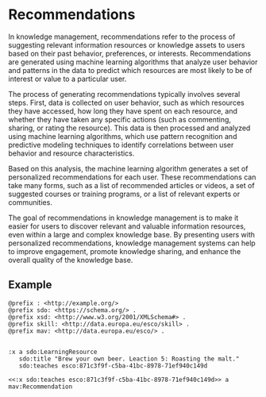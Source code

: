 # Recommendations

In knowledge management, recommendations refer to the process of suggesting relevant information resources or knowledge assets to users based on their past behavior, preferences, or interests. Recommendations are generated using machine learning algorithms that analyze user behavior and patterns in the data to predict which resources are most likely to be of interest or value to a particular user.

The process of generating recommendations typically involves several steps. First, data is collected on user behavior, such as which resources they have accessed, how long they have spent on each resource, and whether they have taken any specific actions (such as commenting, sharing, or rating the resource). This data is then processed and analyzed using machine learning algorithms, which use pattern recognition and predictive modeling techniques to identify correlations between user behavior and resource characteristics.

Based on this analysis, the machine learning algorithm generates a set of personalized recommendations for each user. These recommendations can take many forms, such as a list of recommended articles or videos, a set of suggested courses or training programs, or a list of relevant experts or communities.

The goal of recommendations in knowledge management is to make it easier for users to discover relevant and valuable information resources, even within a large and complex knowledge base. By presenting users with personalized recommendations, knowledge management systems can help to improve engagement, promote knowledge sharing, and enhance the overall quality of the knowledge base.


## Example

````ttl
@prefix : <http://example.org/>
@prefix sdo: <https://schema.org/> .
@prefix xsd: <http://www.w3.org/2001/XMLSchema#> .
@prefix skill: <http://data.europa.eu/esco/skill> .
@prefix mav: <http://data.europa.eu/esco/> .


:x a sdo:LearningResource
   sdo:title "Brew your own beer. Leaction 5: Roasting the malt."
   sdo:teaches esco:871c3f9f-c5ba-41bc-8978-71ef940c149d

<<:x sdo:teaches esco:871c3f9f-c5ba-41bc-8978-71ef940c149d>> a mav:Recommendation

````